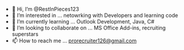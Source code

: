 - 👋 Hi, I’m @RestInPieces123
- 👀 I’m interested in ... netowrking with Developers and learning code
- 🌱 I’m currently learning ... Outlook Development, Java, C#
- 💞️ I’m looking to collaborate on ... MS Office Add-ins, recruiting superstars
- 📫 How to reach me ... prorecruiter126@gmail.com

<!---
RestInPieces123/RestInPieces123 is a ✨ special ✨ repository because its `README.md` (this file) appears on your GitHub profile.
You can click the Preview link to take a look at your changes.
--->
